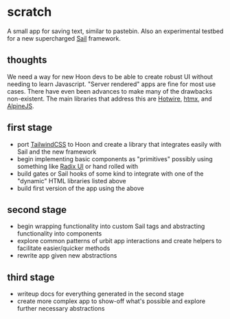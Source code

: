 # scratch

A small app for saving text, similar to pastebin. Also an experimental
testbed for a new supercharged [Sail](https://developers.urbit.org/guides/additional/sail) 
framework.

## thoughts
We need a way for new Hoon devs to be able to create robust UI without
needing to learn Javascript. "Server rendered" apps are fine for most use
cases. There have even been advances to make many of the drawbacks
non-existent. The main libraries that address this are [Hotwire](https://hotwired.dev/),
[htmx](https://htmx.org/), and [AlpineJS](https://alpinejs.dev/).

## first stage
- port [TailwindCSS](https://tailwindcss.com/) to Hoon and create a library
  that integrates easily with Sail and the new framework
- begin implementing basic components as "primitives" possibly using
  something like [Radix UI](https://www.radix-ui.com/) or hand rolled 
  with 
- build gates or Sail hooks of some kind to integrate with one of the
  "dynamic" HTML libraries listed above
- build first version of the app using the above

## second stage
- begin wrapping functionality into custom Sail tags and abstracting
  functionality into components
- explore common patterns of urbit app interactions and create helpers to 
  facilitate easier/quicker methods
- rewrite app given new abstractions

## third stage
- writeup docs for everything generated in the second stage
- create more complex app to show-off what's possible and explore further
  necessary abstractions